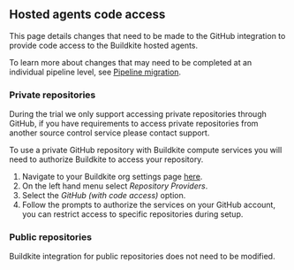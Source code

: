 ## Hosted agents code access

This page details changes that need to be made to the GitHub integration to provide code access to the Buildkite hosted agents.

To learn more about changes that may need to be completed at an individual pipeline level, see [Pipeline migration](/docs/buildkite-compute/pipeline-migration).

### Private repositories

During the trial we only support accessing private repositories through GitHub, if you have requirements to access private repositories from another source control service please contact support.

To use a private GitHub repository with Buildkite compute services you will need to authorize Buildkite to access your repository.

1. Navigate to your Buildkite org settings page [here](https://buildkite.com/organizations/~/settings).
1. On the left hand menu select _Repository Providers_.
1. Select the _GitHub (with code access)_ option.
1. Follow the prompts to authorize the services on your GitHub account, you can restrict access to specific repositories during setup.

### Public repositories

Buildkite integration for public repositories does not need to be modified.
